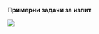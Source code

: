 
**Примерни задачи за изпит**

![]([https://ibb.co/PFCYRGG](https://i.ibb.co/4KNfcRR/Screenshot-2024-01-31-224047.png)https://i.ibb.co/4KNfcRR/Screenshot-2024-01-31-224047.png)
